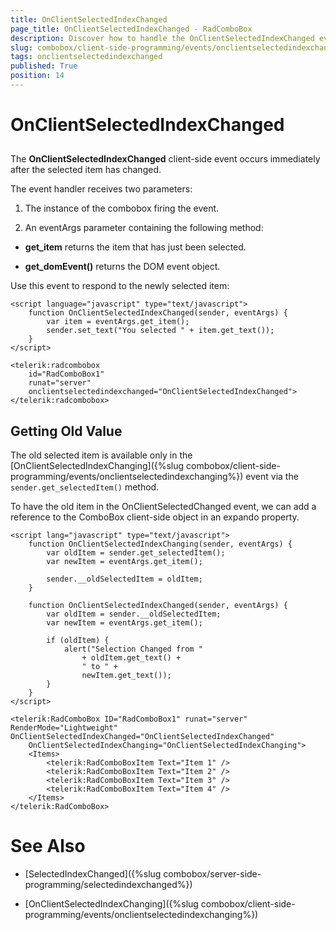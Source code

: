 ```yaml
---
title: OnClientSelectedIndexChanged
page_title: OnClientSelectedIndexChanged - RadComboBox
description: Discover how to handle the OnClientSelectedIndexChanged event in the ComboBox control for dynamic updates.
slug: combobox/client-side-programming/events/onclientselectedindexchanged
tags: onclientselectedindexchanged
published: True
position: 14
---
```


# OnClientSelectedIndexChanged



## 

The **OnClientSelectedIndexChanged** client-side event occurs immediately after the selected item has changed.

The event handler receives two parameters:

1. The instance of the combobox firing the event.

1. An eventArgs parameter containing the following method:

* **get_item** returns the item that has just been selected.

* **get_domEvent()** returns the DOM event object.

Use this event to respond to the newly selected item:

````ASPNET
<script language="javascript" type="text/javascript">
	function OnClientSelectedIndexChanged(sender, eventArgs) {
		var item = eventArgs.get_item();
		sender.set_text("You selected " + item.get_text());
	}
</script>

<telerik:radcombobox 
	id="RadComboBox1" 
	runat="server" 
	onclientselectedindexchanged="OnClientSelectedIndexChanged">
</telerik:radcombobox>
````

## Getting Old Value

The old selected item is available only in the [OnClientSelectedIndexChanging]({%slug combobox/client-side-programming/events/onclientselectedindexchanging%}) event via the `sender.get_selectedItem()` method. 

To have the old item in the OnClientSelectedChanged event, we can add a reference to the ComboBox client-side object in an expando property.

````ASPNET
<script lang="javascript" type="text/javascript">  
    function OnClientSelectedIndexChanging(sender, eventArgs) {
        var oldItem = sender.get_selectedItem();
        var newItem = eventArgs.get_item();

        sender.__oldSelectedItem = oldItem;
    }

    function OnClientSelectedIndexChanged(sender, eventArgs) {
        var oldItem = sender.__oldSelectedItem;
        var newItem = eventArgs.get_item();

        if (oldItem) {
            alert("Selection Changed from "
                + oldItem.get_text() +
                " to " +
                newItem.get_text());
        }
    }
</script>

<telerik:RadComboBox ID="RadComboBox1" runat="server" RenderMode="Lightweight" OnClientSelectedIndexChanged="OnClientSelectedIndexChanged"
    OnClientSelectedIndexChanging="OnClientSelectedIndexChanging">
    <Items>
        <telerik:RadComboBoxItem Text="Item 1" />
        <telerik:RadComboBoxItem Text="Item 2" />
        <telerik:RadComboBoxItem Text="Item 3" />
        <telerik:RadComboBoxItem Text="Item 4" />
    </Items>
</telerik:RadComboBox>

````

# See Also

 * [SelectedIndexChanged]({%slug combobox/server-side-programming/selectedindexchanged%})

 * [OnClientSelectedIndexChanging]({%slug combobox/client-side-programming/events/onclientselectedindexchanging%})
